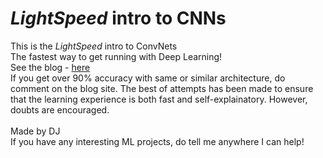 # <i>LightSpeed</i> intro to CNNs
This is the <i>LightSpeed</i> intro to ConvNets <br>
The fastest way to get running with Deep Learning! <br>
See the blog - <A href="lightspeedac.blogspot.com">here</A><br>
If you get over 90% accuracy with same or similar architecture, do comment on the blog site.
The best of attempts has been made to ensure that the learning experience is both fast and self-explainatory. However, doubts are encouraged.
<br><br>
Made by DJ<br>
If you have any interesting ML projects, do tell me anywhere I can help!

